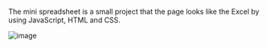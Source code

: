 The mini spreadsheet is a small project that the page looks like the Excel by using JavaScript, HTML and CSS.

![image](https://github.com/LouisAugustine/min-spreadsheet/images/Mini-Spreadsheet.gif)
